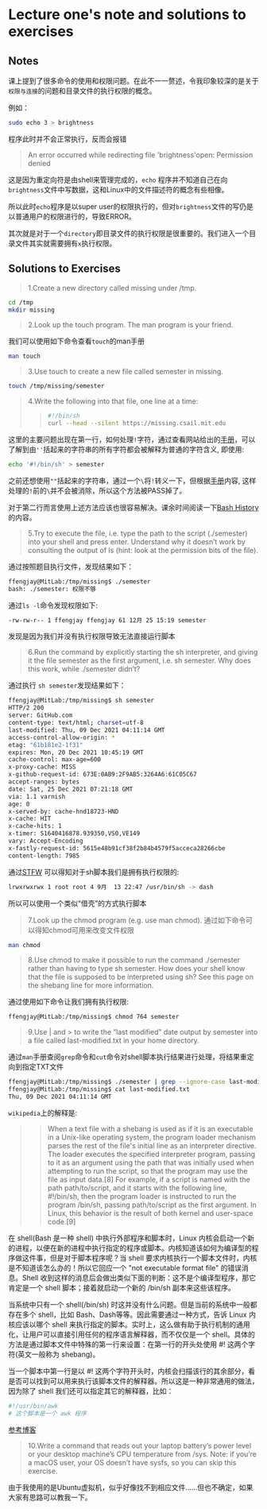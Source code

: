 # Lecture one's note and solutions to exercises

## Notes

课上提到了很多命令的使用和权限问题。在此不一一赘述，令我印象较深的是关于 `权限与连接`的问题和目录文件的执行权限的概念。

例如：

```bash
sudo echo 3 > brightness
```
程序此时并不会正常执行，反而会报错 

>An error occurred while redirecting file 'brightness'open: Permission denied

这是因为重定向符是由shell来管理完成的，`echo` 程序并不知道自己在向`brightness`文件中写数据，这和Linux中的文件描述符的概念有些相像。

所以此时`echo`程序是以super user的权限执行的，但对`brightness`文件的写仍是以普通用户的权限进行的，导致ERROR。

其次就是对于一个`directory`即目录文件的执行权限是很重要的。我们进入一个目录文件其实就需要拥有`x`执行权限。

## Solutions to Exercises

>1.Create a new directory called missing under /tmp.

```bash
cd /tmp
mkdir missing
```

>2.Look up the touch program. The man program is your friend.

我们可以使用如下命令查看`touch`的man手册

```bash
man touch
```
>3.Use touch to create a new file called semester in missing.

```bash
touch /tmp/missing/semester
```

>4.Write the following into that file, one line at a time: 
>>```bash
>>#!/bin/sh
>>curl --head --silent https://missing.csail.mit.edu
>>```

这里的主要问题出现在第一行，如何处理`!`字符，通过查看网站给出的[手册](https://www.gnu.org/software/bash/manual/html_node/Single-Quotes.html)，可以了解到由`''`括起来的字符串的所有字符都会被解释为普通的字符含义, 即使用:
```bash
echo '#!/bin/sh' > semester
```

之前还想使用`""`括起来的字符串，通过一个`\`将`!`转义一下，但根据[手册](https://www.gnu.org/software/bash/manual/html_node/Double-Quotes.html)内容, 这样处理的`!`前的`\`并不会被消除，所以这个方法被PASS掉了。

对于第二行而言使用上述方法应该也很容易解决。课余时间阅读一下[Bash History](https://www.gnu.org/software/bash/manual/html_node/Bash-History-Facilities.html)的内容。

>5.Try to execute the file, i.e. type the path to the script (./semester) into your shell and press enter. Understand why it doesn’t work by consulting the output of ls (hint: look at the permission bits of the file).

通过按照题目执行文件，发现结果如下：

```bash
ffengjay@MitLab:/tmp/missing$ ./semester
bash: ./semester: 权限不够
```
通过`ls -l`命令发现权限如下:
```bash
-rw-rw-r-- 1 ffengjay ffengjay 61 12月 25 15:19 semester
```
发现是因为我们并没有执行权限导致无法直接运行脚本

>6.Run the command by explicitly starting the sh interpreter, and giving it the file semester as the first argument, i.e. sh semester. Why does this work, while ./semester didn’t?

通过执行 `sh semester`发现结果如下：
```bash
ffengjay@MitLab:/tmp/missing$ sh semester
HTTP/2 200 
server: GitHub.com
content-type: text/html; charset=utf-8
last-modified: Thu, 09 Dec 2021 04:11:14 GMT
access-control-allow-origin: *
etag: "61b181e2-1f31"
expires: Mon, 20 Dec 2021 10:45:19 GMT
cache-control: max-age=600
x-proxy-cache: MISS
x-github-request-id: 673E:0AB9:2F9AB5:3264A6:61C05C67
accept-ranges: bytes
date: Sat, 25 Dec 2021 07:21:18 GMT
via: 1.1 varnish
age: 0
x-served-by: cache-hnd18723-HND
x-cache: HIT
x-cache-hits: 1
x-timer: S1640416878.939350,VS0,VE149
vary: Accept-Encoding
x-fastly-request-id: 5615e48b91cf38f2b84b4579f5acceca28266cbe
content-length: 7985
```
通过[STFW](https://stackoverflow.com/questions/42712407/why-shell-script-wont-run-when-executed-directly-but-runs-with-usr-bin-sh-or)
可以得知对于sh脚本我们是拥有执行权限的:
```bash
lrwxrwxrwx 1 root root 4 9月  13 22:47 /usr/bin/sh -> dash
```
所以可以使用一个类似“借壳”的方式执行脚本

>7.Look up the chmod program (e.g. use man chmod).
通过如下命令可以得知chmod可用来改变文件权限
```bash
man chmod
```

>8.Use chmod to make it possible to run the command ./semester rather than having to type sh semester. How does your shell know that the file is supposed to be interpreted using sh? See this page on the shebang line for more information.

通过使用如下命令让我们拥有执行权限:
```bash
ffengjay@MitLab:/tmp/missing$ chmod 764 semester
```



>9.Use | and > to write the “last modified” date output by semester into a file called last-modified.txt in your home directory.

通过`man`手册查阅`grep`命令和`cut`命令对shell脚本执行结果进行处理，将结果重定向到指定TXT文件

```bash
ffengjay@MitLab:/tmp/missing$ ./semester | grep --ignore-case last-modified | cut -c 16-  > last-modified.txt
ffengjay@MitLab:/tmp/missing$ cat last-modified.txt 
Thu, 09 Dec 2021 04:11:14 GMT
```
`wikipedia`上的解释是:

>>When a text file with a shebang is used as if it is an executable in a Unix-like operating system, the program loader mechanism parses the rest of the file's initial line as an interpreter directive. The loader executes the specified interpreter program, passing to it as an argument using the path that was initially used when attempting to run the script, so that the program may use the file as input data.[8] For example, if a script is named with the path path/to/script, and it starts with the following line, #!/bin/sh, then the program loader is instructed to run the program /bin/sh, passing path/to/script as the first argument. In Linux, this behavior is the result of both kernel and user-space code.[9]

在 shell(Bash 是一种 shell) 中执行外部程序和脚本时，Linux 内核会启动一个新的进程，以便在新的进程中执行指定的程序或脚本。内核知道该如何为编译型的程序做这件事，但是对于脚本程序呢？当 shell 要求内核执行一个脚本文件时，内核是不知道该怎么办的！所以它回应一个 "not executable format file" 的错误消息。Shell 收到这样的消息后会做出类似下面的判断：这不是个编译型程序，那它肯定是一个 shell 脚本；接着就启动一个新的 /bin/sh 副本来这些该程序。

当系统中只有一个 shell(/bin/sh) 时这并没有什么问题。但是当前的系统中一般都存在多个 shell，比如 Bash、Dash等等。因此需要通过一种方式，告诉 Linux 内核应该以哪个 shell 来执行指定的脚本。实时上，这么做有助于执行机制的通用化，让用户可以直接引用任何的程序语言解释器，而不仅仅是一个 shell。具体的方法是通过脚本文件中特殊的第一行来设置：在第一行的开头处使用 #! 这两个字符(英文一般称为 shebang)。

当一个脚本中第一行是以 #! 这两个字符开头时，内核会扫描该行的其余部分，看是否可以找到可以用来执行该脚本文件的解释器。所以这是一种非常通用的做法，因为除了 shell 我们还可以指定其它的解释器，比如：

```bash
#!/usr/bin/awk
# 这个脚本是一个 awk 程序
```
[参考博客](https://www.cnblogs.com/sparkdev/p/9843024.html)

>10.Write a command that reads out your laptop battery’s power level or your desktop machine’s CPU temperature from /sys. Note: if you’re a macOS user, your OS doesn’t have sysfs, so you can skip this exercise.

由于我使用的是Ubuntu虚拟机，似乎好像找不到相应文件......但也不确定，如果大家有思路可以教我一下。
